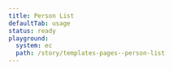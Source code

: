 ```yaml
---
title: Person List
defaultTab: usage
status: ready
playground:
  system: ec
  path: /story/templates-pages--person-list
---
```

